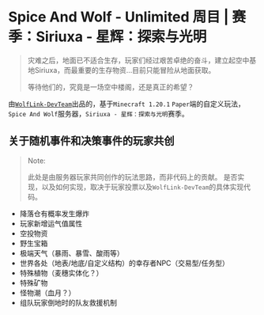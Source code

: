 # Spice And Wolf - Unlimited 周目 | 赛季：Siriuxa - 星辉：探索与光明

> 灾难之后，地面已不适合生存，玩家们经过艰苦卓绝的奋斗，建立起空中基地Siriuxa，而最重要的生存物资...目前只能冒险从地面获取。
> 
> 等待他们的，究竟是一场空中楼阁，还是真正的希望？

由[`WolfLink-DevTeam`](https://github.com/WolfLink-DevTeam)出品的，基于`Minecraft 1.20.1` `Paper`端的自定义玩法，`Spice And Wolf`服务器，`Siriuxa - 星辉：探索与光明`赛季。

## 关于随机事件和决策事件的玩家共创
> Note:
> 
> 此处是由服务器玩家共同创作的玩法思路，而非代码上的贡献。
> 是否实现，以及如何实现，取决于玩家投票以及`WolfLink-DevTeam`的具体实现代码。

- 降落仓有概率发生爆炸
- 玩家新增运气值属性
- 空投物资
- 野生宝箱
- 极端天气（暴雨、暴雪、酸雨等）
- 世界各处（地表/地底/自定义结构）的幸存者NPC（交易型/任务型）
- 特殊植物（麦穗实体化？）
- 特殊矿物
- 怪物潮（血月？）
- 组队玩家倒地时的队友救援机制
